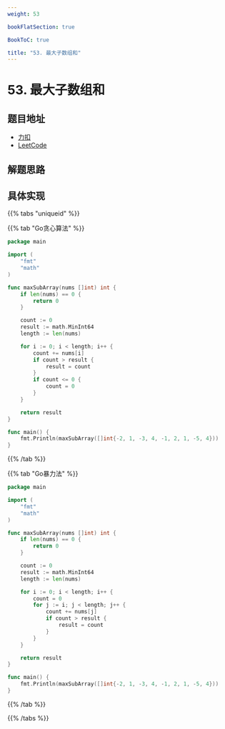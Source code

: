 ```yaml
---
weight: 53

bookFlatSection: true

BookToC: true

title: "53. 最大子数组和"
---
```


# 53. 最大子数组和

## 题目地址

+ [力扣](https://leetcode.cn/problems/maximum-subarray/)
+ [LeetCode](https://leetcode.com/problems/maximum-subarray/)

## 解题思路

## 具体实现

{{% tabs "uniqueid" %}}

{{% tab "Go贪心算法" %}}

```go
package main

import (
	"fmt"
	"math"
)

func maxSubArray(nums []int) int {
	if len(nums) == 0 {
		return 0
	}

	count := 0
	result := math.MinInt64
	length := len(nums)

	for i := 0; i < length; i++ {
		count += nums[i]
		if count > result {
			result = count
		}
		if count <= 0 {
			count = 0
		}
	}

	return result
}

func main() {
	fmt.Println(maxSubArray([]int{-2, 1, -3, 4, -1, 2, 1, -5, 4}))
}

```

{{% /tab  %}}

{{% tab "Go暴力法" %}}

```go
package main

import (
	"fmt"
	"math"
)

func maxSubArray(nums []int) int {
	if len(nums) == 0 {
		return 0
	}

	count := 0
	result := math.MinInt64
	length := len(nums)

	for i := 0; i < length; i++ {
		count = 0
		for j := i; j < length; j++ {
			count += nums[j]
			if count > result {
				result = count
			}
		}
	}

	return result
}

func main() {
	fmt.Println(maxSubArray([]int{-2, 1, -3, 4, -1, 2, 1, -5, 4}))
}

```

{{% /tab  %}}

{{% /tabs  %}}


